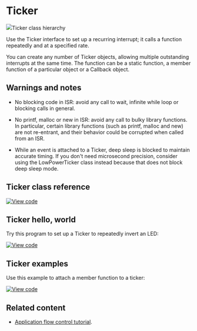 # Ticker

<span class="images">![](https://os.mbed.com/docs/mbed-os/v6.3/mbed-os-api-doxy/classmbed_1_1_ticker.png)<span>Ticker class hierarchy</span></span>

Use the Ticker interface to set up a recurring interrupt; it calls a function repeatedly and at a specified rate.

You can create any number of Ticker objects, allowing multiple outstanding interrupts at the same time. The function can be a static function, a member function of a particular object or a Callback object.

## Warnings and notes

- No blocking code in ISR: avoid any call to wait, infinite while loop or blocking calls in general.

- No printf, malloc or new in ISR: avoid any call to bulky library functions. In particular, certain library functions (such as printf, malloc and new) are not re-entrant, and their behavior could be corrupted when called from an ISR.

- While an event is attached to a Ticker, deep sleep is blocked to maintain accurate timing. If you don't need microsecond precision, consider using the LowPowerTicker class instead because that does not block deep sleep mode.

## Ticker class reference

[![View code](https://www.mbed.com/embed/?type=library)](https://os.mbed.com/docs/mbed-os/v6.3/mbed-os-api-doxy/classmbed_1_1_ticker.html)

## Ticker hello, world

Try this program to set up a Ticker to repeatedly invert an LED:

[![View code](https://www.mbed.com/embed/?url=https://github.com/ARMmbed/mbed-os-snippet-Ticker_HelloWorld/tree/v6.3)](https://github.com/ARMmbed/mbed-os-snippet-Ticker_HelloWorld/blob/v6.3/main.cpp)

## Ticker examples

Use this example to attach a member function to a ticker:

[![View code](https://www.mbed.com/embed/?url=https://github.com/ARMmbed/mbed-os-snippet-Ticker_Example/tree/v6.3)](https://github.com/ARMmbed/mbed-os-snippet-Ticker_Example/blob/v6.3/main.cpp)

## Related content

- [Application flow control tutorial](../apis/scheduling-tutorials.html).
